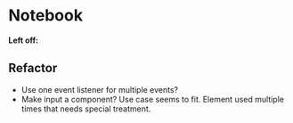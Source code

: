 # Notebook

**Left off:**



## Refactor

- Use one event listener for multiple events?
- Make input a component? Use case seems to fit. Element used multiple times that needs special treatment.
